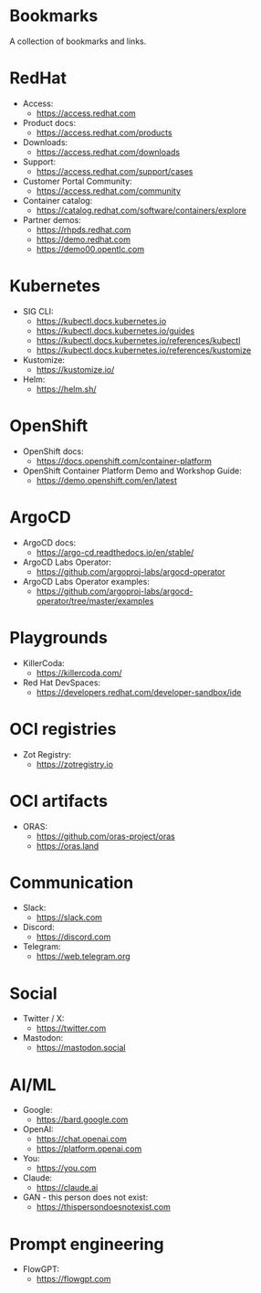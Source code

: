 # Bookmarks
A collection of bookmarks and links.

# RedHat

- Access:
    - https://access.redhat.com
- Product docs:
    - https://access.redhat.com/products
- Downloads:
    - https://access.redhat.com/downloads
- Support:
    - https://access.redhat.com/support/cases
- Customer Portal Community:
    - https://access.redhat.com/community
- Container catalog:
    - https://catalog.redhat.com/software/containers/explore
- Partner demos:
    - https://rhpds.redhat.com
    - https://demo.redhat.com
    - https://demo00.opentlc.com

# Kubernetes

- SIG CLI:
    - https://kubectl.docs.kubernetes.io
    - https://kubectl.docs.kubernetes.io/guides
    - https://kubectl.docs.kubernetes.io/references/kubectl
    - https://kubectl.docs.kubernetes.io/references/kustomize
- Kustomize:
    - https://kustomize.io/
- Helm:
    - https://helm.sh/

# OpenShift

- OpenShift docs:
    - https://docs.openshift.com/container-platform
- OpenShift Container Platform Demo and Workshop Guide:
    - https://demo.openshift.com/en/latest

# ArgoCD

- ArgoCD docs:
    - https://argo-cd.readthedocs.io/en/stable/
- ArgoCD Labs Operator:
    - https://github.com/argoproj-labs/argocd-operator
- ArgoCD Labs Operator examples:
    - https://github.com/argoproj-labs/argocd-operator/tree/master/examples

# Playgrounds

- KillerCoda:
    - https://killercoda.com/
- Red Hat DevSpaces:
    - https://developers.redhat.com/developer-sandbox/ide

# OCI registries

- Zot Registry:
    - https://zotregistry.io

# OCI artifacts

- ORAS:
    - https://github.com/oras-project/oras
    - https://oras.land

# Communication

- Slack:
    - https://slack.com
- Discord:
    - https://discord.com
- Telegram:
    - https://web.telegram.org

# Social

- Twitter / X:
    - https://twitter.com
- Mastodon:
    - https://mastodon.social

# AI/ML

- Google:
    - https://bard.google.com
- OpenAI:
    - https://chat.openai.com
    - https://platform.openai.com
- You:
    - https://you.com
- Claude:
    - https://claude.ai
- GAN - this person does not exist:
    - https://thispersondoesnotexist.com

# Prompt engineering

- FlowGPT:
    - https://flowgpt.com
